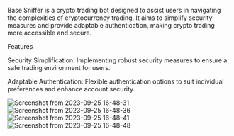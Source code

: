Base Sniffer is a crypto trading bot designed to assist users in navigating the complexities of cryptocurrency trading. It aims to simplify security measures and provide adaptable authentication, making crypto trading more accessible and secure.

Features

Security Simplification: Implementing robust security measures to ensure a safe trading environment for users.

Adaptable Authentication: Flexible authentication options to suit individual preferences and enhance account security.


![Screenshot from 2023-09-25 16-48-31](https://github.com/afolabidamilare08/base_sniffer/assets/66940336/014bd6d9-8159-4954-968e-d91e9604711f)
![Screenshot from 2023-09-25 16-48-36](https://github.com/afolabidamilare08/base_sniffer/assets/66940336/c2b7914a-e99d-4c3e-8f4c-e4149a7bd72e)
![Screenshot from 2023-09-25 16-48-41](https://github.com/afolabidamilare08/base_sniffer/assets/66940336/8303b171-f390-408c-b77d-89e5e88ecb48)
![Screenshot from 2023-09-25 16-48-48](https://github.com/afolabidamilare08/base_sniffer/assets/66940336/f9676a79-0d5f-41f8-8b08-4a3fa0f9df05)
